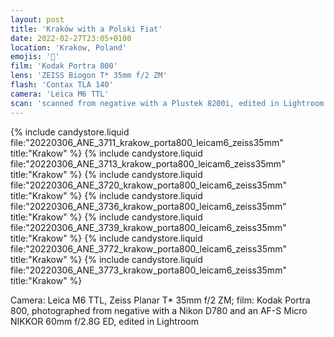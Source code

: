```yaml
---
layout: post
title: 'Kraków with a Polski Fiat'
date: 2022-02-27T23:05+0100
location: 'Krakow, Poland'
emojis: '🚗'
film: 'Kodak Portra 800'
lens: 'ZEISS Biogon T* 35mm f/2 ZM'
flash: 'Contax TLA 140'
camera: 'Leica M6 TTL'
scan: 'scanned from negative with a Plustek 8200i, edited in Lightroom'
---
```


{% include candystore.liquid file:"20220306_ANE_3711_krakow_porta800_leicam6_zeiss35mm" title:"Krakow" %}
{% include candystore.liquid file:"20220306_ANE_3713_krakow_porta800_leicam6_zeiss35mm" title:"Krakow" %}
{% include candystore.liquid file:"20220306_ANE_3720_krakow_porta800_leicam6_zeiss35mm" title:"Krakow" %}
{% include candystore.liquid file:"20220306_ANE_3736_krakow_porta800_leicam6_zeiss35mm" title:"Krakow" %}
{% include candystore.liquid file:"20220306_ANE_3739_krakow_porta800_leicam6_zeiss35mm" title:"Krakow" %}
{% include candystore.liquid file:"20220306_ANE_3772_krakow_porta800_leicam6_zeiss35mm" title:"Krakow" %}
{% include candystore.liquid file:"20220306_ANE_3773_krakow_porta800_leicam6_zeiss35mm" title:"Krakow" %}

Camera: Leica M6 TTL, Zeiss Planar T\* 35mm f/2 ZM; film: Kodak Portra 800, photographed from negative with a Nikon D780 and an AF-S Micro NIKKOR 60mm f/2.8G ED, edited in Lightroom
